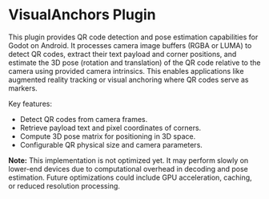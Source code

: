 # VisualAnchors Plugin

This plugin provides QR code detection and pose estimation capabilities for Godot on Android. It processes camera image buffers (RGBA or LUMA) to detect QR codes, extract their text payload and corner positions, and estimate the 3D pose (rotation and translation) of the QR code relative to the camera using provided camera intrinsics. This enables applications like augmented reality tracking or visual anchoring where QR codes serve as markers.

Key features:
- Detect QR codes from camera frames.
- Retrieve payload text and pixel coordinates of corners.
- Compute 3D pose matrix for positioning in 3D space.
- Configurable QR physical size and camera parameters.

**Note:** This implementation is not optimized yet. It may perform slowly on lower-end devices due to computational overhead in decoding and pose estimation. Future optimizations could include GPU acceleration, caching, or reduced resolution processing.
